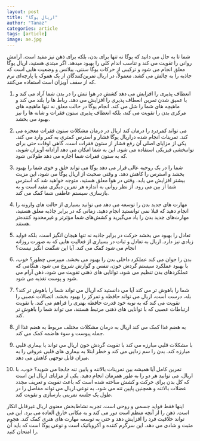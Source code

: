 ```yaml
---
layout: post
title: "اریال یوگا"
author: "Tanaz"
categories: article
tags: [article]
image: ae.jpg
---
```

شما تا به حال می دانید که یوگا نه تنها برای بدن، بلکه برای ذهن نیز مفید است. آرامش روانی را تقویت می کند و تناسب اندام کلی را بهبود میدهد. اگر مبتدی هستید، 
اریال یوگا معلق  انجام می شود و ترکیبی از حرکات یوگا سنتی، پیلاتس و وضعیت هایی است که جاذبه را به چالش می کشد. معمولاً، در اریال تمرین‌کنندگان از یک هموک یا پارچه‌ای نرم که از سقف آویزان است استفاده می‌کنند. 

1) انعطاف پذیری را افزایش می دهد
کشش  در هوا تنش را در بدن شما آزاد می کند و با عمیق شدن تمرین انعطاف پذیری را افزایش می دهد. رباط ها را بلند می کند و ماهیچه های شما را شل می کند. انجام یوگا در حالت معلق نه تنها ماهیچه های مرکزی بدن را تقویت می کند، بلکه انعطاف پذیری ستون فقرات و شانه ها را نیز بهبود می بخشد.

2) می تواند کمردرد را درمان کند
اریال در درمان مشکلات ستون فقرات معجزه می کند. تمرینات انجام شده دراریال یوگا فشار و استرس کمتری به کمر وارد می کند. یکی از مزایای اصلی آن رفع فشار از ستون فقرات است. گاهی اوقات حتی برای توانبخشی فیزیکی استفاده می شود. این به شما امکان می دهد آزادانه آویزان شوید، که به ستون فقرات شما اجازه می دهد طولانی شود.

3) شما را در یک روحیه عالی قرار می دهد
یوگا می تواند خلق و خوی شما را بهبود بخشد و استرس را کاهش دهد. و وقتی صحبت از اریال یوگا می شود، این مزیت بیشتر افزایش می یابد. وقتی در هوا معلق هستید، متوجه خواهید شد که استرس شما از بین می رود. از نظر روانی به اندازه هر تمرین دیگری مفید است و به بازسازی سیستم عاطفی شما کمک می کند.

4) مهارت های جدید بدن را توسعه می دهد
 می توانید بسیاری از حالت های وارونه را انجام دهید که قبلا نمی توانستید انجام دهید. زمانی که در برابر جاذبه معلق هستید، مهارت‌های جدید بدن را یاد می‌گیرید و کشش‌های شما مؤثرتر و غیرمحدود کننده‌تر هستند.

5) تعادل را بهبود می بخشد
حرکت در برابر جاذبه نه تنها هیجان انگیز است، بلکه فواید زیادی نیز دارد. اریال  به تعادل و ثبات در بسیاری از فعالیت هایی که به صورت روزانه انجام می شود کمک می کند. آیا این شگفت انگیز نیست؟

6) بدن را جوان می کند
عملکرد داخلی بدن را بهبود می بخشد. میپرسی چطور؟ خوب، با بهبود عملکرد سیستم گردش خون، تنفس و گوارش شروع می شود. هنگامی که عملکردهای بدن تنظیم می شود، توانایی های ذهنی تقویت می شود، ذهن آرام می شود و پوست تغذیه می شود. 

7) شما را باهوش تر می کند
آیا می دانستید که اریال می تواند شما را باهوش تر کند؟ بله، درست است، اریال می تواند حافظه و تمرکز را بهبود بخشد. اتصالات عصبی را تقویت می کند که به نوبه خود قدرت حافظه بهتری را فراهم می کند. با تقویت ارتباطات عصبی که با توانایی های ذهنی مرتبط هستند، می تواند شما را باهوش تر کند.

8) به هضم غذا کمک می کند
اریال به درمان مشکلات مختلف مربوط به هضم غذا از جمله یبوست و سوء هاضمه کمک می کند.

9) با مشکلات قلبی مبارزه می کند
با تقویت گردش خون اریال می تواند با بیماری قلبی مبارزه کند. بدن را سم زدایی می کند و خطر ابتلا به بیماری های قلبی عروقی را به میزان قابل توجهی کاهش می دهد.

10) تمرین کامل
آیا همیشه بین تمرینات بالاتنه و پایین تنه جابجا می شوید؟ خوب، با اریال، می توانید هر دو را به طور همزمان انجام دهید. یکی از مزایای اریال این است که کل بدن برای حرکت و کشش ساخته شده است که باعث تقویت و تعریف مجدد عضلات بالاتنه و همچنین پایین تنه می شود. به نوعی،اریال می تواند مفاصل را در طول یک جلسه تمرینی بازسازی و تقویت کند.

اینها فقط فواید جسمی و روحی است. تجربه نشاط‌بخش معنوی اریال غیرقابل انکار است. ذهن را از آنچه منظم است دور می کند و به مکانی خارق العاده می برد. این می تواند خلاقیت فرد را افزایش دهد و حتی به توسعه مهارت های هنری کمک کند. هجوم مثبت و شادی می دهد. این سرگرم کننده و آکروباتیک است و نوعی یوگا است که باید آن را امتحان کنید.
